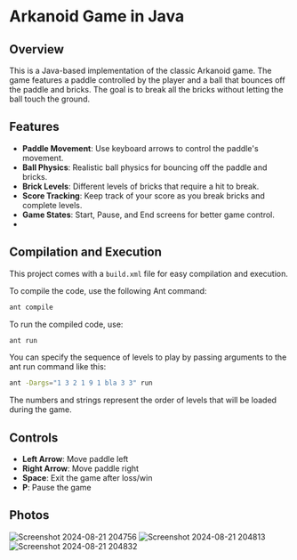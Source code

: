 # Arkanoid Game in Java

## Overview

This is a Java-based implementation of the classic Arkanoid game. The game features a paddle controlled by the player and a ball that bounces off the paddle and bricks. The goal is to break all the bricks without letting the ball touch the ground.

## Features

- **Paddle Movement**: Use keyboard arrows to control the paddle's movement.
- **Ball Physics**: Realistic ball physics for bouncing off the paddle and bricks.
- **Brick Levels**: Different levels of bricks that require a hit to break.
- **Score Tracking**: Keep track of your score as you break bricks and complete levels.
- **Game States**: Start, Pause, and End screens for better game control.
- 
## Compilation and Execution

This project comes with a `build.xml` file for easy compilation and execution.

To compile the code, use the following Ant command:
```bash
ant compile
```

To run the compiled code, use:
```bash
ant run
```

You can specify the sequence of levels
to play by passing arguments to the ant run command like this:
```bash
ant -Dargs="1 3 2 1 9 1 bla 3 3" run
```
The numbers and strings represent the order of levels that will be loaded during the game.
 
## Controls

- **Left Arrow**: Move paddle left
- **Right Arrow**: Move paddle right
- **Space**: Exit the game after loss/win
- **P**: Pause the game

## Photos 
![Screenshot 2024-08-21 204756](https://github.com/user-attachments/assets/532d8775-fa67-4206-8d8d-1f686c679869)
![Screenshot 2024-08-21 204813](https://github.com/user-attachments/assets/9c2dbfd1-61a0-4c17-b466-fd3b7d822461)
![Screenshot 2024-08-21 204832](https://github.com/user-attachments/assets/1d9046b3-a9f4-4b78-925e-f6e7debf0248)

